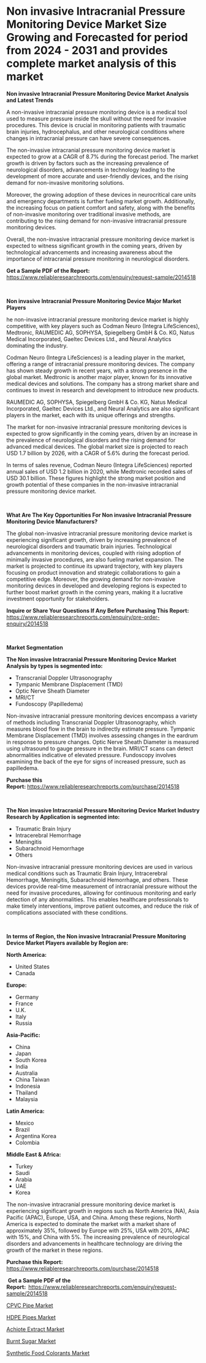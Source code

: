 <p><h1>Non invasive Intracranial Pressure Monitoring Device Market Size Growing and Forecasted for period from 2024 - 2031 and provides complete market analysis of this market</h1></p><p><strong>Non invasive Intracranial Pressure Monitoring Device Market Analysis and Latest Trends</strong></p>
<p><p>A non-invasive intracranial pressure monitoring device is a medical tool used to measure pressure inside the skull without the need for invasive procedures. This device is crucial in monitoring patients with traumatic brain injuries, hydrocephalus, and other neurological conditions where changes in intracranial pressure can have severe consequences.</p><p>The non-invasive intracranial pressure monitoring device market is expected to grow at a CAGR of 8.7% during the forecast period. The market growth is driven by factors such as the increasing prevalence of neurological disorders, advancements in technology leading to the development of more accurate and user-friendly devices, and the rising demand for non-invasive monitoring solutions.</p><p>Moreover, the growing adoption of these devices in neurocritical care units and emergency departments is further fueling market growth. Additionally, the increasing focus on patient comfort and safety, along with the benefits of non-invasive monitoring over traditional invasive methods, are contributing to the rising demand for non-invasive intracranial pressure monitoring devices.</p><p>Overall, the non-invasive intracranial pressure monitoring device market is expected to witness significant growth in the coming years, driven by technological advancements and increasing awareness about the importance of intracranial pressure monitoring in neurological disorders.</p></p>
<p><strong>Get a Sample PDF of the Report:&nbsp;</strong> <a href="https://www.reliableresearchreports.com/enquiry/request-sample/2014518">https://www.reliableresearchreports.com/enquiry/request-sample/2014518</a></p>
<p>&nbsp;</p>
<p><strong>Non invasive Intracranial Pressure Monitoring Device Major Market Players</strong></p>
<p><p>he non-invasive intracranial pressure monitoring device market is highly competitive, with key players such as Codman Neuro (Integra LifeSciences), Medtronic, RAUMEDIC AG, SOPHYSA, Spiegelberg GmbH & Co. KG, Natus Medical Incorporated, Gaeltec Devices Ltd., and Neural Analytics dominating the industry.</p><p>Codman Neuro (Integra LifeSciences) is a leading player in the market, offering a range of intracranial pressure monitoring devices. The company has shown steady growth in recent years, with a strong presence in the global market. Medtronic is another major player, known for its innovative medical devices and solutions. The company has a strong market share and continues to invest in research and development to introduce new products.</p><p>RAUMEDIC AG, SOPHYSA, Spiegelberg GmbH & Co. KG, Natus Medical Incorporated, Gaeltec Devices Ltd., and Neural Analytics are also significant players in the market, each with its unique offerings and strengths.</p><p>The market for non-invasive intracranial pressure monitoring devices is expected to grow significantly in the coming years, driven by an increase in the prevalence of neurological disorders and the rising demand for advanced medical devices. The global market size is projected to reach USD 1.7 billion by 2026, with a CAGR of 5.6% during the forecast period.</p><p>In terms of sales revenue, Codman Neuro (Integra LifeSciences) reported annual sales of USD 1.2 billion in 2020, while Medtronic recorded sales of USD 30.1 billion. These figures highlight the strong market position and growth potential of these companies in the non-invasive intracranial pressure monitoring device market.</p></p>
<p>&nbsp;</p>
<p><strong>What Are The Key Opportunities For Non invasive Intracranial Pressure Monitoring Device Manufacturers?</strong></p>
<p><p>The global non-invasive intracranial pressure monitoring device market is experiencing significant growth, driven by increasing prevalence of neurological disorders and traumatic brain injuries. Technological advancements in monitoring devices, coupled with rising adoption of minimally invasive procedures, are also fueling market expansion. The market is projected to continue its upward trajectory, with key players focusing on product innovation and strategic collaborations to gain a competitive edge. Moreover, the growing demand for non-invasive monitoring devices in developed and developing regions is expected to further boost market growth in the coming years, making it a lucrative investment opportunity for stakeholders.</p></p>
<p><strong>Inquire or Share Your Questions If Any Before Purchasing This Report:</strong> <a href="https://www.reliableresearchreports.com/enquiry/pre-order-enquiry/2014518">https://www.reliableresearchreports.com/enquiry/pre-order-enquiry/2014518</a></p>
<p>&nbsp;</p>
<p><strong>Market Segmentation</strong></p>
<p><strong>The Non invasive Intracranial Pressure Monitoring Device Market Analysis by types is segmented into:</strong></p>
<p><ul><li>Transcranial Doppler Ultrasonography</li><li>Tympanic Membrane Displacement (TMD)</li><li>Optic Nerve Sheath Diameter</li><li>MRI/CT</li><li>Fundoscopy (Papilledema)</li></ul></p>
<p><p>Non-invasive intracranial pressure monitoring devices encompass a variety of methods including Transcranial Doppler Ultrasonography, which measures blood flow in the brain to indirectly estimate pressure. Tympanic Membrane Displacement (TMD) involves assessing changes in the eardrum in response to pressure changes. Optic Nerve Sheath Diameter is measured using ultrasound to gauge pressure in the brain. MRI/CT scans can detect abnormalities indicative of elevated pressure. Fundoscopy involves examining the back of the eye for signs of increased pressure, such as papilledema.</p></p>
<p><strong>Purchase this Report:&nbsp;</strong><a href="https://www.reliableresearchreports.com/purchase/2014518">https://www.reliableresearchreports.com/purchase/2014518</a></p>
<p>&nbsp;</p>
<p><strong>The Non invasive Intracranial Pressure Monitoring Device Market Industry Research by Application is segmented into:</strong></p>
<p><ul><li>Traumatic Brain Injury</li><li>Intracerebral Hemorrhage</li><li>Meningitis</li><li>Subarachnoid Hemorrhage</li><li>Others</li></ul></p>
<p><p>Non-invasive intracranial pressure monitoring devices are used in various medical conditions such as Traumatic Brain Injury, Intracerebral Hemorrhage, Meningitis, Subarachnoid Hemorrhage, and others. These devices provide real-time measurement of intracranial pressure without the need for invasive procedures, allowing for continuous monitoring and early detection of any abnormalities. This enables healthcare professionals to make timely interventions, improve patient outcomes, and reduce the risk of complications associated with these conditions.</p></p>
<p>&nbsp;</p>
<p><strong>In terms of Region, the Non invasive Intracranial Pressure Monitoring Device Market Players available by Region are:</strong></p>
<p>
    <p> <strong> North America: </strong>
        <ul>
            <li>United States</li>
            <li>Canada</li>
        </ul>
        </p> 
    <p> <strong> Europe: </strong>
        <ul>
            <li>Germany</li>
            <li>France</li>
            <li>U.K.</li>
            <li>Italy</li>
            <li>Russia</li>
        </ul>
        </p> 
    <p> <strong> Asia-Pacific: </strong>
        <ul>
            <li>China</li>
            <li>Japan</li>
            <li>South Korea</li>
            <li>India</li>
            <li>Australia</li>
            <li>China Taiwan</li>
            <li>Indonesia</li>
            <li>Thailand</li>
            <li>Malaysia</li>
        </ul>
        </p> 
    <p> <strong> Latin America: </strong>
        <ul>
            <li>Mexico</li>
            <li>Brazil</li>
            <li>Argentina Korea</li>
            <li>Colombia</li>
        </ul>
        </p> 
    <p> <strong> Middle East & Africa: </strong>
        <ul>
            <li>Turkey</li>
            <li>Saudi</li>
            <li>Arabia</li>
            <li>UAE</li>
            <li>Korea</li>
        </ul>
    </p>
    </p>
<p><p>The non-invasive intracranial pressure monitoring device market is experiencing significant growth in regions such as North America (NA), Asia Pacific (APAC), Europe, USA, and China. Among these regions, North America is expected to dominate the market with a market share of approximately 35%, followed by Europe with 25%, USA with 20%, APAC with 15%, and China with 5%. The increasing prevalence of neurological disorders and advancements in healthcare technology are driving the growth of the market in these regions.</p></p>
<p><strong>Purchase this Report: </strong><a href="https://www.reliableresearchreports.com/purchase/2014518">https://www.reliableresearchreports.com/purchase/2014518</a></p>
<p>&nbsp;<strong>Get a Sample PDF of the Report:&nbsp;&nbsp;</strong><a href="https://www.reliableresearchreports.com/enquiry/request-sample/2014518">https://www.reliableresearchreports.com/enquiry/request-sample/2014518</a></p>
<p><strong></strong></p>
<p><p><a href="https://view.publitas.com/reportprime-1/cpvc-pipe-market-share-market-new-trends-analysis-report-by-type-by-application-by-end-use-by-region-and-segment-forecasts-2024-2031/">CPVC Pipe Market</a></p><p><a href="https://view.publitas.com/reportprime-1/hdpe-pipes-market-research-report-reveals-the-latest-trends-and-opportunities-of-this-market-for-period-from-2024-2031/">HDPE Pipes Market</a></p><p><a href="https://copper-carbon-84f.notion.site/Achiote-Extract-Market-Challenges-Opportunities-and-Growth-Drivers-and-Major-Market-Players-forec-ad3111a3beda4e81a5613865305217d1">Achiote Extract Market</a></p><p><a href="https://circular-yam-9b9.notion.site/Burnt-Sugar-Market-Size-Focuses-on-Market-Dynamics-In-Depth-Analysis-and-Future-Projections-of-its--45507fbb84bc46b4b52e6d158ca232e0">Burnt Sugar Market</a></p><p><a href="https://cedar-agate-3da.notion.site/Synthetic-Food-Colorants-Market-Research-Report-Reveals-The-Latest-Trends-And-Opportunities-of-this--7cfa876630714fe69b2c360afea995c9">Synthetic Food Colorants Market</a></p></p>